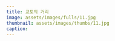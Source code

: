 ```yaml
---
title: 교토의 거리
image: assets/images/fulls/11.jpg
thumbnail: assets/images/thumbs/11.jpg
caption:
---
```

